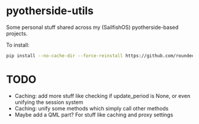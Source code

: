 # pyotherside-utils

Some personal stuff shared across my (SailfishOS) pyotherside-based projects.

To install:

```bash
pip install --no-cache-dir --force-reinstall https://github.com/roundedrectangle/pyotherside-utils/releases/download/latest/pyotherside_utils-1.0-py3-none-any.whl
```

# TODO

- Caching: add more stuff like checking if update_period is None, or even unifying the session system
- Caching: unify some methods which simply call other methods
- Maybe add a QML part? For stuff like caching and proxy settings